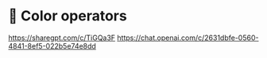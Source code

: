 # 🎨 Color operators

https://sharegpt.com/c/TiGQa3F
https://chat.openai.com/c/2631dbfe-0560-4841-8ef5-022b5e74e8dd
